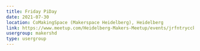 ```yaml
---
title: Friday PiDay
date: 2021-07-30
location: CoMakingSpace (Makerspace Heidelberg), Heidelberg
link: https://www.meetup.com/Heidelberg-Makers-Meetup/events/jrfntrycckbnc/
usergroup: makershd
type: usergroup
---
```

